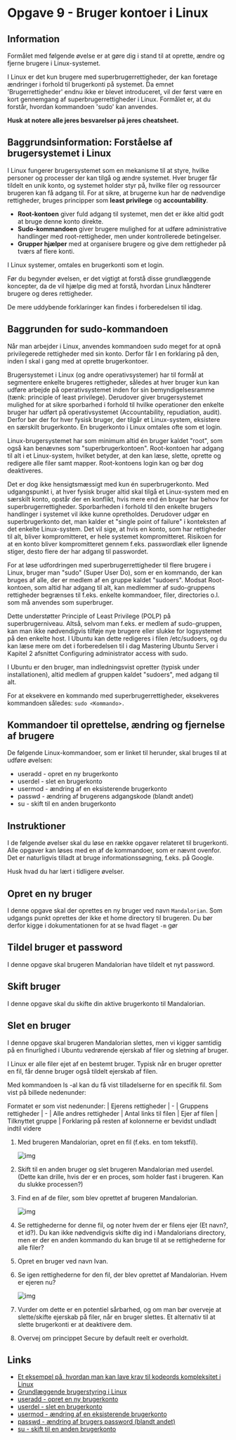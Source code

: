 # Opgave 9 - Bruger kontoer i Linux

## Information

Formålet med følgende øvelse er at gøre dig i stand til at oprette, ændre og fjerne brugere i Linux-systemet.

I Linux er det kun brugere med superbrugerrettigheder, der kan foretage ændringer i forhold til brugerkonti på systemet. Da emnet 'Brugerrettigheder' endnu ikke er blevet introduceret, vil der først være en kort gennemgang af superbrugerrettigheder i Linux. Formålet er, at du forstår, hvordan kommandoen 'sudo' kan anvendes.

**Husk at notere alle jeres besvarelser på jeres cheatsheet.**

## Baggrundsinformation: Forståelse af brugersystemet i Linux

I Linux fungerer brugersystemet som en mekanisme til at styre, hvilke personer og processer der kan tilgå og ændre systemet. Hver bruger får tildelt en unik konto, og systemet holder styr på, hvilke filer og ressourcer brugeren kan få adgang til. For at sikre, at brugerne kun har de nødvendige rettigheder, bruges principper som **least privilege** og **accountability**.

- **Root-kontoen** giver fuld adgang til systemet, men det er ikke altid godt at bruge denne konto direkte.
- **Sudo-kommandoen** giver brugere mulighed for at udføre administrative handlinger med root-rettigheder, men under kontrollerede betingelser.
- **Grupper hjælper** med at organisere brugere og give dem rettigheder på tværs af flere konti.

I Linux systemer, omtales en brugerkonti som et login.

Før du begynder øvelsen, er det vigtigt at forstå disse grundlæggende koncepter, da de vil hjælpe dig med at forstå, hvordan Linux håndterer brugere og deres rettigheder.

De mere uddybende forklaringer kan findes i forberedelsen til idag.

## Baggrunden for sudo-kommandoen

Når man arbejder i Linux, anvendes kommandoen sudo meget for at opnå privilegerede rettigheder med sin konto. Derfor får I en forklaring på den, inden I skal i gang med at oprette brugerkontoer.

Brugersystemet i Linux (og andre operativsystemer) har til formål at segmentere enkelte brugeres rettigheder, således at hver bruger kun kan udføre arbejde på operativsystemet inden for sin bemyndigelsesramme (tænk: principle of least privilege). Derudover giver brugersystemet mulighed for at sikre sporbarhed i forhold til hvilke operationer den enkelte bruger har udført på operativsystemet (Accountability, repudiation, audit). Derfor bør der for hver fysisk bruger, der tilgår et Linux-system, eksistere en særskilt brugerkonto. En brugerkonto i Linux omtales ofte som et login.

Linux-brugersystemet har som minimum altid én bruger kaldet "root", som også kan benævnes som "superbrugerkontoen". Root-kontoen har adgang til alt i et Linux-system, hvilket betyder, at den kan læse, slette, oprette og redigere alle filer samt mapper. Root-kontoens login kan og bør dog deaktiveres.

Det er dog ikke hensigtsmæssigt med kun én superbrugerkonto. Med udgangspunkt i, at hver fysisk bruger altid skal tilgå et Linux-system med en særskilt konto, opstår der en konflikt, hvis mere end én bruger har behov for superbrugerrettigheder. Sporbarheden i forhold til den enkelte brugers handlinger i systemet vil ikke kunne opretholdes. Derudover udgør en superbrugerkonto det, man kalder et "single point of failure" i konteksten af det enkelte Linux-system. Det vil sige, at hvis en konto, som har rettigheder til alt, bliver kompromitteret, er hele systemet kompromitteret. Risikoen for at en konto bliver kompromitteret gennem f.eks. passwordlæk eller lignende stiger, desto flere der har adgang til passwordet.

For at løse udfordringen med superbrugerrettigheder til flere brugere i Linux, bruger man "sudo" (Super User Do), som er en kommando, der kan bruges af alle, der er medlem af en gruppe kaldet "sudoers". Modsat Root-kontoen, som altid har adgang til alt, kan medlemmer af sudo-gruppens rettigheder begrænses til f.eks. enkelte kommandoer, filer, directories o.l. som må anvendes som superbruger.

Dette understøtter Principle of Least Privilege (POLP) på superbrugerniveau. Altså, selvom man f.eks. er medlem af sudo-gruppen, kan man ikke nødvendigvis tilføje nye brugere eller slukke for logsystemet på den enkelte host. I Ubuntu kan dette redigeres i filen /etc/sudoers, og du kan læse mere om det i forberedelsen til i dag Mastering Ubuntu Server i Kapitel 2 afsnittet Configuring administrator access with sudo.

I Ubuntu er den bruger, man indledningsvist opretter (typisk under installationen), altid medlem af gruppen kaldet "sudoers", med adgang til alt.

For at eksekvere en kommando med superbrugerrettigheder, eksekveres kommandoen således:
`sudo <Kommando>.`

## Kommandoer til oprettelse, ændring og fjernelse af brugere

De følgende Linux-kommandoer, som er linket til herunder, skal bruges til at udføre øvelsen:

- useradd - opret en ny brugerkonto
- userdel - slet en brugerkonto
- usermod - ændring af en eksisterende brugerkonto
- passwd - ændring af brugerens adgangskode (blandt andet)
- su - skift til en anden brugerkonto

## Instruktioner

I de følgende øvelser skal du løse en række opgaver relateret til brugerkonti. Alle opgaver kan løses med en af de kommandoer, som er nævnt ovenfor. Det er naturligvis tilladt at bruge informationssøgning, f.eks. på Google.

Husk hvad du har lært i tidligere øvelser.

## Opret en ny bruger

I denne opgave skal der oprettes en ny bruger ved navn `Mandalorian`.
Som udgangs punkt oprettes der ikke et home directory til brugeren. Du bør derfor kigge i dokumentationen for at se hvad flaget `-m` gør

## Tildel bruger et password

I denne opgave skal brugeren Mandalorian have tildelt et nyt password.

## Skift bruger

I denne opgave skal du skifte din aktive brugerkonto til Mandalorian.

## Slet en bruger

I denne opgave skal brugeren Mandalorian slettes, men vi kigger samtidig på en finurlighed i Ubuntu vedrørende ejerskab af filer og sletning af bruger.

I Linux er alle filer ejet af en bestemt bruger. Typisk når en bruger opretter en fil, får denne bruger også tildelt ejerskab af filen.

Med kommandoen ls <filenavn> -al kan du få vist tilladelserne for en specifik fil. Som vist på billede nedenunder:

Formatet er som vist nedenunder:
| Ejerens rettigheder | - | Gruppens rettigheder | - | Alle andres rettigheder | Antal links til filen | Ejer af filen | Tilknyttet gruppe | Forklaring på resten af kolonnerne er bevidst undladt indtil videre

1. Med brugeren Mandalorian, opret en fil (f.eks. en tom tekstfil).

    ![img](../../../Images/ØvelsesBilleder/Syssec/Øvelse%209/Screenshot%202025-02-27%20085123.png)

2. Skift til en anden bruger og slet brugeren Mandalorian med userdel. (Dette kan drille, hvis der er en proces, som holder fast i brugeren. Kan du slukke processen?)



3. Find en af de filer, som blev oprettet af brugeren Mandalorian.

    ![img](../../../Images/ØvelsesBilleder/Syssec/Øvelse%209/Screenshot%202025-02-27%20085755.png)

4. Se rettighederne for denne fil, og noter hvem der er filens ejer (Et navn?, et id?).
Du kan ikke nødvendigvis skifte dig ind i Mandalorians directory, men er der en anden kommando du kan bruge til at se rettighederne for alle filer?


5. Opret en bruger ved navn Ivan.


6. Se igen rettighederne for den fil, der blev oprettet af Mandalorian. Hvem er ejeren nu?

    ![img](../../../Images/ØvelsesBilleder/Syssec/Øvelse%209/Screenshot%202025-02-27%20085955.png)

7. Vurder om dette er en potentiel sårbarhed, og om man bør overveje at slette/skifte ejerskab på filer, når en bruger slettes.
Et alternativ til at slette brugerkonti er at deaktivere dem.


8. Overvej om princippet Secure by default reelt er overholdt.

## Links

- [Et eksempel på, hvordan man kan lave krav til kodeords kompleksitet i Linux](https://www.xmodulo.com/set-password-policy-linux.html)
- [Grundlæggende brugerstyring i Linux](https://www.youtube.com/watch?v=19WOD84JFxA)
- [useradd - opret en ny brugerkonto](https://linux.die.net/man/8/useradd)
- [userdel - slet en brugerkonto](https://linux.die.net/man/8/userdel)
- [usermod - ændring af en eksisterende brugerkonto](https://linux.die.net/man/8/usermod)
- [passwd - ændring af brugers password (blandt andet)](https://man7.org/linux/man-pages/man1/passwd.1.html)
- [su - skift til en anden brugerkonto](https://man7.org/linux/man-pages/man1/su.1.html)